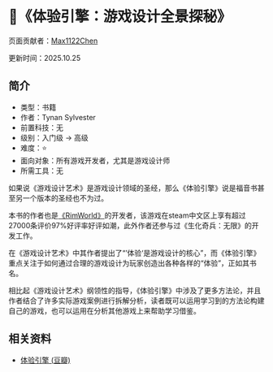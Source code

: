 # 📕《体验引擎：游戏设计全景探秘》

页面贡献者：[Max1122Chen](https://github.com/Max1122Chen)

更新时间：2025.10.25

## 简介

- 类型：书籍
- 作者：Tynan Sylvester
- 前置科技：无
- 级别：入门级 -> 高级
- 难度：⭐
- 面向对象：所有游戏开发者，尤其是游戏设计师
- 所需工具：无

如果说《游戏设计艺术》是游戏设计领域的圣经，那么《体验引擎》说是福音书甚至另一个版本的圣经也不为过。

本书的作者也是[《RimWorld》](https://store.steampowered.com/app/294100/_RimWorld/)的开发者，该游戏在steam中文区上享有超过27000条评价97%好评率好评如潮，此外作者还参与过《生化奇兵：无限》的开发工作。

在《游戏设计艺术》中其作者提出了“’体验‘是游戏设计的核心”，而《体验引擎》重点关注于如何通过合理的游戏设计为玩家创造出各种各样的“体验”，正如其书名。

相比起《游戏设计艺术》纲领性的指导，《体验引擎》中涉及了更多方法论，并且作者结合了许多实际游戏案例进行拆解分析，读者既可以运用学习到的方法论构建自己的游戏，也可以运用在分析其他游戏上来帮助学习借鉴。

## 相关资料

- [体验引擎 (豆瓣)](https://book.douban.com/subject/26323699/)